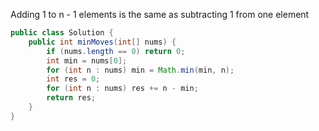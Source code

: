 Adding 1 to n - 1 elements is the same as subtracting 1 from one element
```java
public class Solution {
    public int minMoves(int[] nums) {
        if (nums.length == 0) return 0;
        int min = nums[0];
        for (int n : nums) min = Math.min(min, n);
        int res = 0;
        for (int n : nums) res += n - min;
        return res;
    }
}
```
